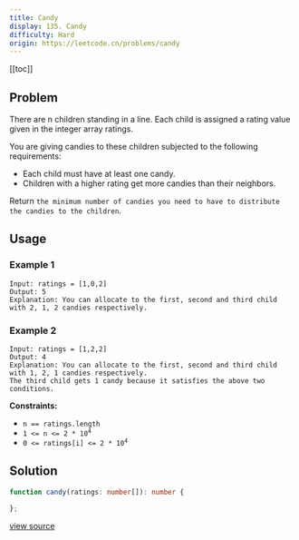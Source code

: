 ```yaml
---
title: Candy
display: 135. Candy
difficulty: Hard
origin: https://leetcode.cn/problems/candy
---
```


[[toc]]

## Problem

There are n children standing in a line. Each child is assigned a rating value given in the integer array ratings.

You are giving candies to these children subjected to the following requirements:

- Each child must have at least one candy.
- Children with a higher rating get more candies than their neighbors.

Return `the minimum number of candies you need to have to distribute the candies to the children`.

## Usage

### Example 1

```
Input: ratings = [1,0,2]
Output: 5
Explanation: You can allocate to the first, second and third child with 2, 1, 2 candies respectively.
```

### Example 2

```
Input: ratings = [1,2,2]
Output: 4
Explanation: You can allocate to the first, second and third child with 1, 2, 1 candies respectively.
The third child gets 1 candy because it satisfies the above two conditions.
```


**Constraints:**

- <code>n == ratings.length</code>
- <code>1 &lt;= n &lt;= 2 * 10<sup>4</sup></code>
- <code>0 &lt;= ratings[i] &lt;= 2 * 10<sup>4</sup></code>


## Solution

```ts
function candy(ratings: number[]): number {

};
```

[view source](https://leetcode.cn/problems/candy)

